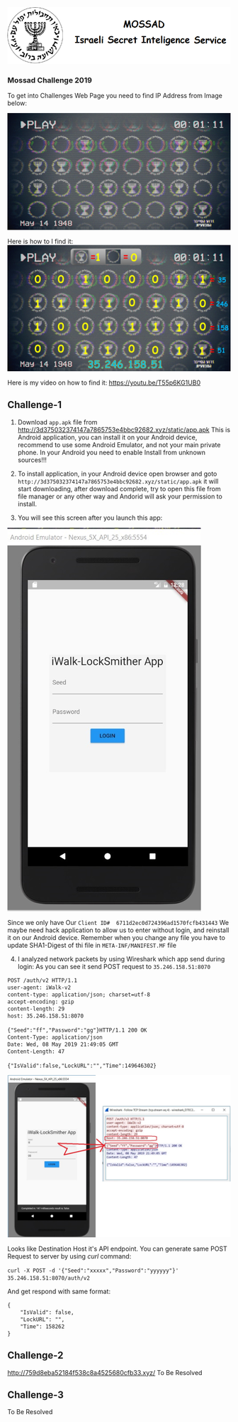 <img src="mossad.png">

### Mossad Challenge 2019

To get into Challenges Web Page you need to find IP Address from Image below:

<img src="./ChallengeEntry/mossad_challenge.png">

Here is how to I find it:
<img src="./ChallengeEntry/mossad_challenge_solution.jpg">

Here is my video on how to find it: https://youtu.be/T55p6KG1UB0


## Challenge-1

1. Download `app.apk` file from http://3d375032374147a7865753e4bbc92682.xyz/static/app.apk
This is Android application, you can install it on your Android device, recommend to use some Android Emulator, and not your main private phone.
In your Android you need to enable Install from unknown sources!!!

2. To install application, in your Android device open browser and goto `http://3d375032374147a7865753e4bbc92682.xyz/static/app.apk` it will start downloading, after download complete, try to open this file from file manager or any other way and Andorid will ask your permission to install.

3. You will see this screen after you launch this app:
<img src="./Challenge1/image1.jpg">

Since we only have Our `Client ID#  6711d2ec0d724396ad1570fcfb431443`
We maybe need hack application to allow us to enter without login, and reinstall it on our Android device.
Remember when you change any file you have to update SHA1-Digest of thi file in `META-INF/MANIFEST.MF` file 

4. I analyzed network packets by using Wireshark which app send during login:
As you can see it send POST request to `35.246.158.51:8070`
```
POST /auth/v2 HTTP/1.1
user-agent: iWalk-v2
content-type: application/json; charset=utf-8
accept-encoding: gzip
content-length: 29
host: 35.246.158.51:8070

{"Seed":"ff","Password":"gg"}HTTP/1.1 200 OK
Content-Type: application/json
Date: Wed, 08 May 2019 21:49:05 GMT
Content-Length: 47

{"IsValid":false,"LockURL":"","Time":149646302}
```
<img src="./Challenge1/WireShark-PacketsCapture.jpg"><br>

Looks like Destination Host it's API endpoint.
You can generate same POST Request to server by using *curl* command:

`curl -X POST -d '{"Seed":"xxxxx","Password":"yyyyyy"}' 35.246.158.51:8070/auth/v2`

And get respond with same format:
```
{
    "IsValid": false,
    "LockURL": "",
    "Time": 158262
}
```

## Challenge-2
http://759d8eba52184f538c8a4525680cfb33.xyz/
To Be Resolved

## Challenge-3
To Be Resolved
